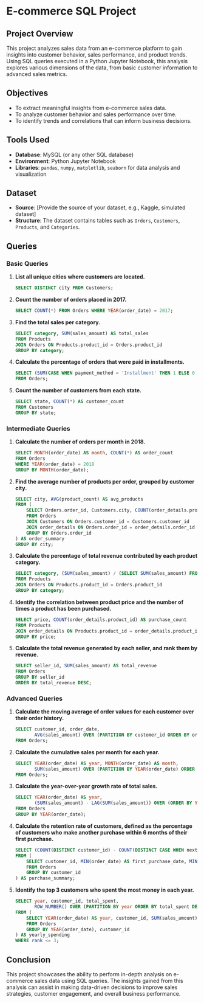 # E-commerce SQL Project

## Project Overview
This project analyzes sales data from an e-commerce platform to gain insights into customer behavior, sales performance, and product trends. Using SQL queries executed in a Python Jupyter Notebook, this analysis explores various dimensions of the data, from basic customer information to advanced sales metrics.

## Objectives
- To extract meaningful insights from e-commerce sales data.
- To analyze customer behavior and sales performance over time.
- To identify trends and correlations that can inform business decisions.

## Tools Used
- **Database**: MySQL (or any other SQL database)
- **Environment**: Python Jupyter Notebook
- **Libraries**: `pandas`, `numpy`, `matplotlib`, `seaborn` for data analysis and visualization

## Dataset
- **Source**: [Provide the source of your dataset, e.g., Kaggle, simulated dataset]
- **Structure**: The dataset contains tables such as `Orders`, `Customers`, `Products`, and `Categories`.

## Queries

### Basic Queries
1. **List all unique cities where customers are located.**
   ```sql
   SELECT DISTINCT city FROM Customers;
   ```

2. **Count the number of orders placed in 2017.**
   ```sql
   SELECT COUNT(*) FROM Orders WHERE YEAR(order_date) = 2017;
   ```

3. **Find the total sales per category.**
   ```sql
   SELECT category, SUM(sales_amount) AS total_sales
   FROM Products
   JOIN Orders ON Products.product_id = Orders.product_id
   GROUP BY category;
   ```

4. **Calculate the percentage of orders that were paid in installments.**
   ```sql
   SELECT (SUM(CASE WHEN payment_method = 'Installment' THEN 1 ELSE 0 END) / COUNT(*)) * 100 AS percentage_installment
   FROM Orders;
   ```

5. **Count the number of customers from each state.**
   ```sql
   SELECT state, COUNT(*) AS customer_count
   FROM Customers
   GROUP BY state;
   ```

### Intermediate Queries
1. **Calculate the number of orders per month in 2018.**
   ```sql
   SELECT MONTH(order_date) AS month, COUNT(*) AS order_count
   FROM Orders
   WHERE YEAR(order_date) = 2018
   GROUP BY MONTH(order_date);
   ```

2. **Find the average number of products per order, grouped by customer city.**
   ```sql
   SELECT city, AVG(product_count) AS avg_products
   FROM (
       SELECT Orders.order_id, Customers.city, COUNT(order_details.product_id) AS product_count
       FROM Orders
       JOIN Customers ON Orders.customer_id = Customers.customer_id
       JOIN order_details ON Orders.order_id = order_details.order_id
       GROUP BY Orders.order_id
   ) AS order_summary
   GROUP BY city;
   ```

3. **Calculate the percentage of total revenue contributed by each product category.**
   ```sql
   SELECT category, (SUM(sales_amount) / (SELECT SUM(sales_amount) FROM Orders)) * 100 AS revenue_percentage
   FROM Products
   JOIN Orders ON Products.product_id = Orders.product_id
   GROUP BY category;
   ```

4. **Identify the correlation between product price and the number of times a product has been purchased.**
   ```sql
   SELECT price, COUNT(order_details.product_id) AS purchase_count
   FROM Products
   JOIN order_details ON Products.product_id = order_details.product_id
   GROUP BY price;
   ```

5. **Calculate the total revenue generated by each seller, and rank them by revenue.**
   ```sql
   SELECT seller_id, SUM(sales_amount) AS total_revenue
   FROM Orders
   GROUP BY seller_id
   ORDER BY total_revenue DESC;
   ```

### Advanced Queries
1. **Calculate the moving average of order values for each customer over their order history.**
   ```sql
   SELECT customer_id, order_date, 
          AVG(sales_amount) OVER (PARTITION BY customer_id ORDER BY order_date ROWS BETWEEN 2 PRECEDING AND CURRENT ROW) AS moving_average
   FROM Orders;
   ```

2. **Calculate the cumulative sales per month for each year.**
   ```sql
   SELECT YEAR(order_date) AS year, MONTH(order_date) AS month,
          SUM(sales_amount) OVER (PARTITION BY YEAR(order_date) ORDER BY MONTH(order_date)) AS cumulative_sales
   FROM Orders;
   ```

3. **Calculate the year-over-year growth rate of total sales.**
   ```sql
   SELECT YEAR(order_date) AS year, 
          (SUM(sales_amount) - LAG(SUM(sales_amount)) OVER (ORDER BY YEAR(order_date))) / NULLIF(LAG(SUM(sales_amount)) OVER (ORDER BY YEAR(order_date)), 0) * 100 AS growth_rate
   FROM Orders
   GROUP BY YEAR(order_date);
   ```

4. **Calculate the retention rate of customers, defined as the percentage of customers who make another purchase within 6 months of their first purchase.**
   ```sql
   SELECT (COUNT(DISTINCT customer_id) - COUNT(DISTINCT CASE WHEN next_purchase_date <= DATE_ADD(first_purchase_date, INTERVAL 6 MONTH) THEN customer_id END)) / COUNT(DISTINCT customer_id) * 100 AS retention_rate
   FROM (
       SELECT customer_id, MIN(order_date) AS first_purchase_date, MIN(order_date) AS next_purchase_date
       FROM Orders
       GROUP BY customer_id
   ) AS purchase_summary;
   ```

5. **Identify the top 3 customers who spent the most money in each year.**
   ```sql
   SELECT year, customer_id, total_spent,
          ROW_NUMBER() OVER (PARTITION BY year ORDER BY total_spent DESC) AS rank
   FROM (
       SELECT YEAR(order_date) AS year, customer_id, SUM(sales_amount) AS total_spent
       FROM Orders
       GROUP BY YEAR(order_date), customer_id
   ) AS yearly_spending
   WHERE rank <= 3;
   ```

## Conclusion
This project showcases the ability to perform in-depth analysis on e-commerce sales data using SQL queries. The insights gained from this analysis can assist in making data-driven decisions to improve sales strategies, customer engagement, and overall business performance.
